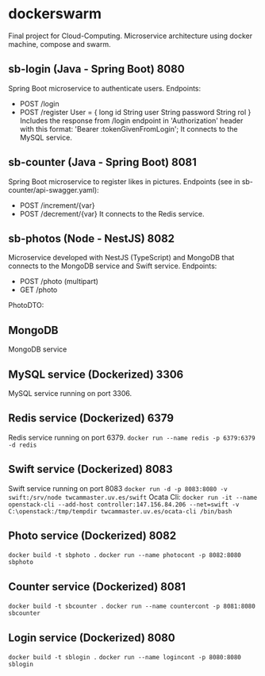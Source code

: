 # dockerswarm
Final project for Cloud-Computing. Microservice architecture using docker machine, compose and swarm.

## sb-login (Java - Spring Boot) 8080
Spring Boot microservice to authenticate users.
Endpoints: 
- POST /login
- POST /register
User = {
    long id
    String user
    String password
    String rol
}
Includes the response from /login endpoint in 'Authorization' header with this format: 'Bearer :tokenGivenFromLogin';
It connects to the MySQL service.

## sb-counter (Java - Spring Boot) 8081
Spring Boot microservice to register likes in pictures.
Endpoints (see in sb-counter/api-swagger.yaml):
- POST /increment/{var}
- POST /decrement/{var}
It connects to the Redis service.

## sb-photos (Node - NestJS) 8082
Microservice developed with NestJS (TypeScript) and MongoDB that connects to the MongoDB service and Swift service.
Endpoints: 
- POST /photo (multipart)
- GET /photo

PhotoDTO: 
## MongoDB
MongoDB service

## MySQL service (Dockerized) 3306
MySQL service running on port 3306.

## Redis service (Dockerized) 6379
Redis service running on port 6379.
`docker run --name redis -p 6379:6379 -d redis`

## Swift service (Dockerized) 8083
Swift service running on port 8083
`docker run -d -p 8083:8080 -v swift:/srv/node twcammaster.uv.es/swift`
Ocata Cli:
`docker run -it --name openstack-cli --add-host controller:147.156.84.206 --net=swift -v C:\openstack:/tmp/tempdir twcammaster.uv.es/ocata-cli /bin/bash`


## Photo service (Dockerized) 8082

`docker build -t sbphoto .`
`docker run --name photocont -p 8082:8080  sbphoto`


## Counter service (Dockerized) 8081

`docker build -t sbcounter .`
`docker run --name countercont -p 8081:8080  sbcounter`


## Login service (Dockerized) 8080

`docker build -t sblogin .`
`docker run --name logincont -p 8080:8080  sblogin`